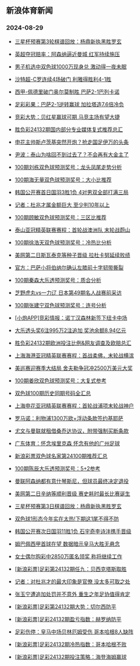 ## 新浪体育新闻 
### 2024-08-29

+ [三星杯预赛第3轮棋谱回放：杨鼎新执黑胜罗玄](https://sports.sina.com.cn/go/2024-08-28/doc-incmczxs2035873.shtml)

+ [英超夺冠赔率：阿森纳逼近曼城 红军持续施压](https://sports.sina.com.cn/l/2024-08-28/doc-incmczxw0520400.shtml)

+ [男子机选中双色球1000万现身兑 激动得一夜未眠](https://sports.sina.com.cn/l/2024-08-28/doc-incmczxs2008269.shtml)

+ [沙特超-C罗连续4场破门 利雅得胜利4-1胜](https://sports.sina.com.cn/global/others/2024-08-28/doc-incmczxs2031399.shtml)

+ [西甲-佩德里破门奥尔莫制胜 巴萨2-1巴列卡诺](https://sports.sina.com.cn/g/laliga/2024-08-28/doc-incmczxu3774944.shtml)

+ [足彩彩果：巴萨2-1逆转赢球 加拉塔造7.6倍冷负](https://sports.sina.com.cn/l/2024-08-28/doc-incmczxw0533887.shtml)

+ [竞彩大势：贝红星赢球可期 马竞主场有望大捷](https://sports.sina.com.cn/l/2024-08-28/doc-incmczxw0535549.shtml)

+ [胜负彩24132期国内部分专业媒体复式推荐总汇](https://sports.sina.com.cn/l/2024-08-28/doc-incmehfs3703919.shtml)

+ [申花主帅斯卢茨基突然开炮？抢走国足伊万的头条](https://sports.sina.com.cn/china/2024-08-28/doc-incmehfn5210686.shtml)

+ [尹波：泰山为啥回不到过去了？不会再有大金主了](https://sports.sina.com.cn/china/2024-08-28/doc-incmczxs2024626.shtml)

+ [100期刘栋双色球预测奖号：龙头凤尾走势分析](https://sports.sina.com.cn/l/2024-08-28/doc-incmesvk1811406.shtml)

+ [100期海无量双色球预测奖号：大小比推荐](https://sports.sina.com.cn/l/2024-08-28/doc-incmesvh5044331.shtml)

+ [韩国公开赛首日国羽3胜1负 4对男双全部打满三局](https://sports.sina.com.cn/others/badmin/2024-08-28/doc-incmayne2486007.shtml)

+ [记者：杜兆才属金额巨大 至少判10年以上](https://sports.sina.com.cn/china/j/2024-08-28/doc-incmfcme1703098.shtml)

+ [100期顾敏双色球预测奖号：三区比推荐](https://sports.sina.com.cn/l/2024-08-28/doc-incmesvq0361578.shtml)

+ [泰山亚冠精英联赛赛程：首轮战澳洲队 末轮战蔚山](https://sports.sina.com.cn/china/afccl/2024-08-28/doc-incmfcmh3512410.shtml)

+ [100期徐浩天双色球预测奖号：冷热比分析](https://sports.sina.com.cn/l/2024-08-28/doc-incmesvq0359171.shtml)

+ [美网第二日斯瓦泰克等种子晋级 拉杜卡努延续败绩](https://sports.sina.com.cn/tennis/wta/2024-08-28/doc-incmenps0427908.shtml)

+ [官方：巴萨小将伯纳尔确认左膝前十字韧带撕裂](https://sports.sina.com.cn/g/laliga/2024-08-28/doc-incmfcma4944222.shtml)

+ [100期秦森大乐透预测奖号：质合分析](https://sports.sina.com.cn/l/2024-08-28/doc-incmehfq1981336.shtml)

+ [芝野虎丸vs一力辽 日本第49期名人战赛前采访](https://sports.sina.com.cn/go/2024-08-28/doc-incmczxu3778984.shtml)

+ [100期张建宁双色球预测奖号：连号分析](https://sports.sina.com.cn/l/2024-08-28/doc-incmesvh5037361.shtml)

+ [[小炮APP]竞彩情报：诺丁汉森林新签下纽卡中场](https://sports.sina.com.cn/l/2024-08-28/doc-incmczxq5290948.shtml)

+ [大乐透头奖6注995万2注追加 奖池余额8.94亿元](https://sports.sina.com.cn/l/2024-08-28/doc-incmfita1625167.shtml)

+ [胜负彩24132期欧洲投注比例&网友调查及欧赔总汇](https://sports.sina.com.cn/l/2024-08-28/doc-incmczxw0535818.shtml)

+ [上海海港亚冠精英联赛赛程：首战柔佛，末轮战横滨](https://sports.sina.com.cn/china/afccl/2024-08-28/doc-incmfcme1700185.shtml)

+ [美巡赛迎赛季大结局 舍夫勒争冠冲2500万美元大奖](https://sports.sina.com.cn/golf/pgatour/2024-08-28/doc-incmehfn5211124.shtml)

+ [100期姜欣双色球预测奖号：大复式参考](https://sports.sina.com.cn/l/2024-08-28/doc-incmesvn3592588.shtml)

+ [双色球100期历史同期号码全汇总](https://sports.sina.com.cn/l/2024-08-28/doc-incmehfs3759594.shtml)

+ [上海申花亚冠精英联赛赛程：首轮战浦项末轮战神户](https://sports.sina.com.cn/china/afccl/2024-08-28/doc-incmfcmk0276512.shtml)

+ [罗马诺：利物浦1300万欧+浮动条款签约基耶萨](https://sports.sina.com.cn/g/pl/2024-08-28/doc-incmfcma4940746.shtml)

+ [尤文与曼联就租借桑乔达协议，附带强制买断条款](https://sports.sina.com.cn/g/2024-08-29/doc-incmfpyw4754765.shtml)

+ [广东体育：怀念埃里克森 怀念有他的广州足球](https://sports.sina.com.cn/china/2024-08-28/doc-incmehfu0507278.shtml)

+ [新浪彩票双色球名家第24100期推荐汇总](https://sports.sina.com.cn/l/2024-08-28/doc-incmehfq1995808.shtml)

+ [100期陈辰大乐透预测奖号：5+2参考](https://sports.sina.com.cn/l/2024-08-28/doc-incmehfq1977511.shtml)

+ [曼联阿森纳都有意什琴斯尼，但球员最终决定退役](https://sports.sina.com.cn/g/2024-08-29/doc-incmfpza3358831.shtml)

+ [美网第二日辛纳等顺利晋级 赛史耗时最长比赛诞生](https://sports.sina.com.cn/tennis/atp/2024-08-28/doc-incmenpk5127196.shtml)

+ [三星杯预赛第3日棋谱回放：杨鼎新执黑胜罗玄](https://sports.sina.com.cn/go/2024-08-28/doc-incmczxs2035873.shtml)

+ [双色球1形态今年实在太热!下期这1尾不得不防](https://sports.sina.com.cn/l/2024-08-28/doc-incmenpk5103260.shtml)

+ [韩国公开赛次日国羽11胜1负 石宇奇李诗沣携手晋级](https://sports.sina.com.cn/others/badmin/2024-08-28/doc-incmfcma4914572.shtml)

+ [姆巴佩西甲首球在望 数据暗示皇马大胜无悬念](https://sports.sina.com.cn/l/2024-08-29/doc-incmexck3558619.shtml)

+ [女士偶尔购彩中2850万匿名领奖 称将继续工作](https://sports.sina.com.cn/l/2024-08-29/doc-incmhewq4484791.shtml)

+ [[新浪彩票]足彩第24132期任九：贝西克塔斯取胜](https://sports.sina.com.cn/l/2024-08-29/doc-incmhewv9883881.shtml)

+ [记者：对杜兆才的最大印象是官僚 没太多可取之处](https://sports.sina.com.cn/china/j/2024-08-28/doc-incmfcmk0279662.shtml)

+ [张玉宁遭追加处罚并不意外 重生之年足协值得肯定](https://sports.sina.com.cn/china/2024-08-28/doc-incmexck3569800.shtml)

+ [[新浪彩票]足彩第24132期大势：切尔西防平](https://sports.sina.com.cn/l/2024-08-29/doc-incmhewv9883536.shtml)

+ [[新浪彩票]足彩24132期盈亏指数：赫罗纳防平](https://sports.sina.com.cn/l/2024-08-29/doc-incmhewq4483259.shtml)

+ [足彩伤停：皇马中场贝林厄姆受伤 哥本哈根8人缺阵](https://sports.sina.com.cn/l/2024-08-28/doc-incmesvn3589719.shtml)

+ [[新浪彩票]足彩24132期冷热指数：哥本哈根不败](https://sports.sina.com.cn/l/2024-08-29/doc-incmhewu3117950.shtml)

+ [[新浪彩票]足彩24132期投注策略：海登海姆赢球](https://sports.sina.com.cn/l/2024-08-29/doc-incmhewq4482843.shtml)

